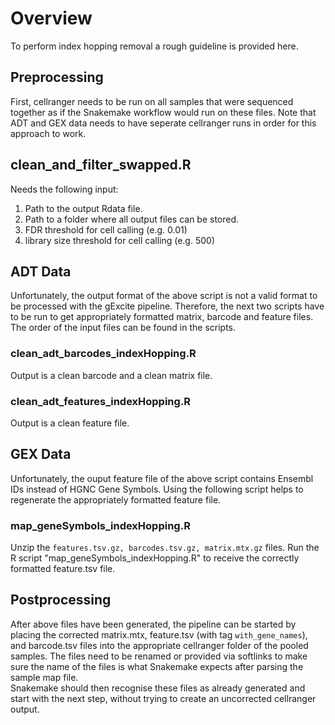 # Overview
To perform index hopping removal a rough guideline is provided here.

## Preprocessing
First, cellranger needs to be run on all samples that were sequenced together as if the Snakemake workflow would run on these files. Note that ADT and GEX data needs to have seperate cellranger runs in order for this approach to work.

## clean_and_filter_swapped.R
Needs the following input:
1. Path to the output Rdata file.
2. Path to a folder where all output files can be stored.
3. FDR threshold for cell calling (e.g. 0.01)
4. library size threshold for cell calling (e.g. 500)

## ADT Data
Unfortunately, the output format of the above script is not a valid format to be processed with the gExcite pipeline. Therefore, the next two scripts have to be run to get appropriately formatted matrix, barcode and feature files. The order of the input files can be found in the scripts.
### clean_adt_barcodes_indexHopping.R
Output is a clean barcode and a clean matrix file.
### clean_adt_features_indexHopping.R
Output is a clean feature file.

## GEX Data
Unfortunately, the ouput feature file of the above script contains Ensembl IDs instead of HGNC Gene Symbols. Using the following script helps to regenerate the appropriately formatted feature file.
### map_geneSymbols_indexHopping.R
Unzip the `features.tsv.gz, barcodes.tsv.gz, matrix.mtx.gz` files.
Run the R script "map_geneSymbols_indexHopping.R" to receive the correctly formatted feature.tsv file.


## Postprocessing
After above files have been generated, the pipeline can be started by placing the corrected matrix.mtx, feature.tsv (with tag `with_gene_names`), and barcode.tsv files into the appropriate cellranger folder of the pooled samples. The files need to be renamed or provided via softlinks to make sure the name of the files is what Snakemake expects after parsing the sample map file.  
Snakemake should then recognise these files as already generated and start with the next step, without trying to create an uncorrected cellranger output.
